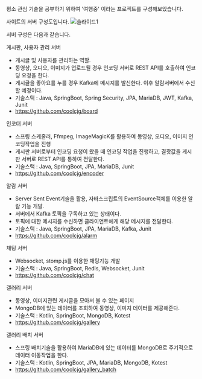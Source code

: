 평소 관심 기술을 공부하기 위하여 '여행중' 이라는 프로젝트를 구성해보았습니다.

사이트의 서버  구성도입니다.
![슬라이드1](https://github.com/user-attachments/assets/5d43bed9-e63c-4367-8de4-02cf0d1fd1eb)

서버 구성은 다음과 같습니다.

게시판, 사용자 관리 서버
- 게시글 및 사용자를 관리하는 역할.
- 동영상, 오디오, 이미지가 업로드될 경우 인코딩 서버로 REST API를 호출하여 인코딩 요청을 한다.
- 게시글을 좋아요를 누를 경우 Kafka에 메시지를 발신한다. 이후 알람서버에서 수신할 예정이다.
- 기술스택 : Java, SpringBoot, Spring Security, JPA, MariaDB, JWT, Kafka, Junit
- https://github.com/coolcjg/board


인코더 서버
- 스프링 스케줄러, Ffmpeg, ImageMagicK를 활용하여 동영상, 오디오, 이미지 인코딩작업을 진행
- 게시판 서버로부터 인코딩 요청이 왔을 때 인코딩 작업을 진행하고, 결괏값을 게시판 서버로 REST API를 통하여 전달한다.
- 기술스택 : Java, SpringBoot, JPA, MariaDB, Junit
- https://github.com/coolcjg/encoder


알람 서버
- Server Sent Event기술을 활용, 자바스크립트의 EventSource객체를 이용한 알람 기능 개발.
- 서버에서 Kafka 토픽을 구독하고 있는 상태이다.
- 토픽에 대한 메시지를 수신하면 클라이언트에게 해당 메시지를 전달한다.
- 기술스택 : Java, SpringBoot, JPA, MariaDB, Kafka, Junit
- https://github.com/coolcjg/alarm


채팅 서버
- Websocket, stomp.js를 이용한 채팅기능 개발
- 기술스택 : Java, SpringBoot, Redis, Websocket, Junit
- https://github.com/coolcjg/chat


갤러리 서버
- 동영상, 이미지관련 게시글을 모아서 볼 수 있는 페이지
- MongoDB에 있는 데이터를 조회하여 동영상, 이미지 데이터를 제공해준다.
- 기술스택 : Kotlin, SpringBoot, MongoDB, Kotest
- https://github.com/coolcjg/gallery

 
갤러리 배치 서버
- 스프링 배치기술을 활용하여 MariaDB에 있는 데이터를 MongoDB로 주기적으로 데이터 이동작업을 한다.
- 기술스택 : Kotlin, SpringBoot, JPA, MariaDB, MongoDB, Kotest
- https://github.com/coolcjg/gallery_batch
